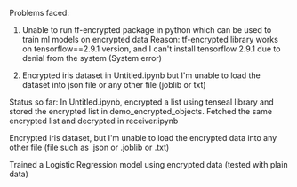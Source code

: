 Problems faced:

1. Unable to run tf-encrypted package in python which can be used to train ml models on encrypted data
Reason: tf-encrypted library works on tensorflow==2.9.1 version, and I can't install tensorflow 2.9.1 due to denial from the system (System error)

2. Encrypted iris dataset in Untitled.ipynb but I'm unable to load the dataset into json file or any other file (joblib or txt)


Status so far:
In Untitled.ipynb, encrypted a list using tenseal library and stored the encrypted list in demo_encrypted_objects. Fetched the same encrypted list and decrypted in receiver.ipynb

Encrypted iris dataset, but I'm unable to load the encrypted data into any other file (file such as .json or .joblib or .txt)

Trained a Logistic Regression model using encrypted data (tested with plain data)
